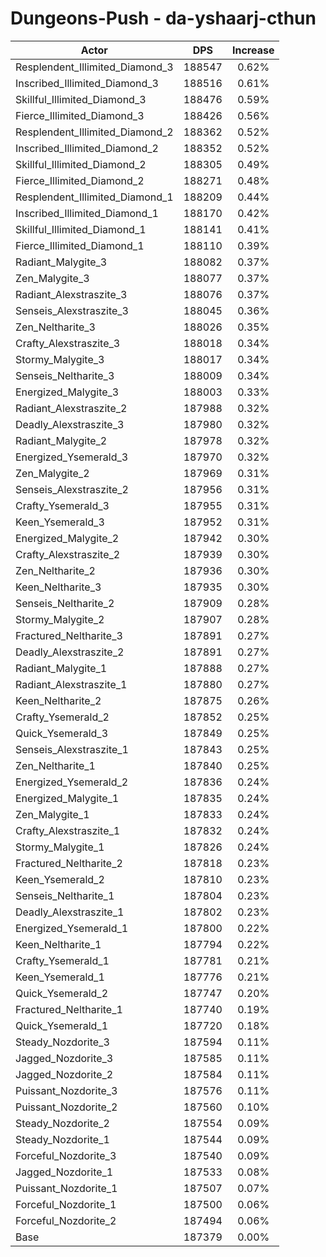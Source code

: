 # Dungeons-Push - da-yshaarj-cthun
| Actor | DPS | Increase |
|---|:---:|:---:|
|Resplendent_Illimited_Diamond_3|188547|0.62%|
|Inscribed_Illimited_Diamond_3|188516|0.61%|
|Skillful_Illimited_Diamond_3|188476|0.59%|
|Fierce_Illimited_Diamond_3|188426|0.56%|
|Resplendent_Illimited_Diamond_2|188362|0.52%|
|Inscribed_Illimited_Diamond_2|188352|0.52%|
|Skillful_Illimited_Diamond_2|188305|0.49%|
|Fierce_Illimited_Diamond_2|188271|0.48%|
|Resplendent_Illimited_Diamond_1|188209|0.44%|
|Inscribed_Illimited_Diamond_1|188170|0.42%|
|Skillful_Illimited_Diamond_1|188141|0.41%|
|Fierce_Illimited_Diamond_1|188110|0.39%|
|Radiant_Malygite_3|188082|0.37%|
|Zen_Malygite_3|188077|0.37%|
|Radiant_Alexstraszite_3|188076|0.37%|
|Senseis_Alexstraszite_3|188045|0.36%|
|Zen_Neltharite_3|188026|0.35%|
|Crafty_Alexstraszite_3|188018|0.34%|
|Stormy_Malygite_3|188017|0.34%|
|Senseis_Neltharite_3|188009|0.34%|
|Energized_Malygite_3|188003|0.33%|
|Radiant_Alexstraszite_2|187988|0.32%|
|Deadly_Alexstraszite_3|187980|0.32%|
|Radiant_Malygite_2|187978|0.32%|
|Energized_Ysemerald_3|187970|0.32%|
|Zen_Malygite_2|187969|0.31%|
|Senseis_Alexstraszite_2|187956|0.31%|
|Crafty_Ysemerald_3|187955|0.31%|
|Keen_Ysemerald_3|187952|0.31%|
|Energized_Malygite_2|187942|0.30%|
|Crafty_Alexstraszite_2|187939|0.30%|
|Zen_Neltharite_2|187936|0.30%|
|Keen_Neltharite_3|187935|0.30%|
|Senseis_Neltharite_2|187909|0.28%|
|Stormy_Malygite_2|187907|0.28%|
|Fractured_Neltharite_3|187891|0.27%|
|Deadly_Alexstraszite_2|187891|0.27%|
|Radiant_Malygite_1|187888|0.27%|
|Radiant_Alexstraszite_1|187880|0.27%|
|Keen_Neltharite_2|187875|0.26%|
|Crafty_Ysemerald_2|187852|0.25%|
|Quick_Ysemerald_3|187849|0.25%|
|Senseis_Alexstraszite_1|187843|0.25%|
|Zen_Neltharite_1|187840|0.25%|
|Energized_Ysemerald_2|187836|0.24%|
|Energized_Malygite_1|187835|0.24%|
|Zen_Malygite_1|187833|0.24%|
|Crafty_Alexstraszite_1|187832|0.24%|
|Stormy_Malygite_1|187826|0.24%|
|Fractured_Neltharite_2|187818|0.23%|
|Keen_Ysemerald_2|187810|0.23%|
|Senseis_Neltharite_1|187804|0.23%|
|Deadly_Alexstraszite_1|187802|0.23%|
|Energized_Ysemerald_1|187800|0.22%|
|Keen_Neltharite_1|187794|0.22%|
|Crafty_Ysemerald_1|187781|0.21%|
|Keen_Ysemerald_1|187776|0.21%|
|Quick_Ysemerald_2|187747|0.20%|
|Fractured_Neltharite_1|187740|0.19%|
|Quick_Ysemerald_1|187720|0.18%|
|Steady_Nozdorite_3|187594|0.11%|
|Jagged_Nozdorite_3|187585|0.11%|
|Jagged_Nozdorite_2|187584|0.11%|
|Puissant_Nozdorite_3|187576|0.11%|
|Puissant_Nozdorite_2|187560|0.10%|
|Steady_Nozdorite_2|187554|0.09%|
|Steady_Nozdorite_1|187544|0.09%|
|Forceful_Nozdorite_3|187540|0.09%|
|Jagged_Nozdorite_1|187533|0.08%|
|Puissant_Nozdorite_1|187507|0.07%|
|Forceful_Nozdorite_1|187500|0.06%|
|Forceful_Nozdorite_2|187494|0.06%|
|Base|187379|0.00%|
